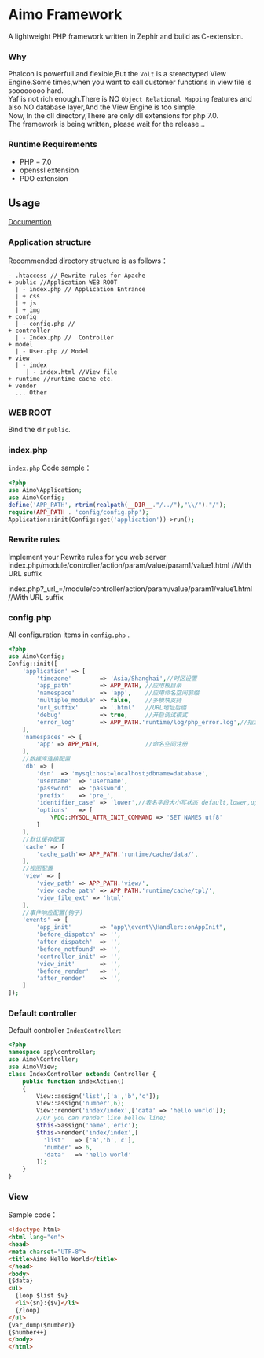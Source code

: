 # Aimo Framework
A lightweight PHP framework written in Zephir and build as C-extension.
### Why
Phalcon is powerfull and flexible,But the `Volt` is a stereotyped View Engine.Some times,when you want to call customer functions in view file is soooooooo hard.   
Yaf is not rich enough.There is NO `Object Relational Mapping` features and also NO database layer,And the View Engine is too simple.   
Now, In the dll directory,There are only dll extensions for php 7.0.   
The framework is being written, please wait for the release...

### Runtime Requirements
* PHP = 7.0
* openssl extension
* PDO extension

## Usage
[Documention](https://fonqing.github.io/Aimo/)
### Application structure
Recommended directory structure is as follows：
```
- .htaccess // Rewrite rules for Apache
+ public //Application WEB ROOT
  | - index.php // Application Entrance
  | + css
  | + js
  | + img
+ config
  | - config.php // 
+ controller
  | - Index.php //  Controller
+ model
  | - User.php // Model
+ view    
  | - index   
     | - index.html //View file
+ runtime //runtime cache etc.
+ vendor
  ... Other
```
### WEB ROOT
Bind the dir `public`.

### index.php 
`index.php` Code sample：

```php
<?php
use Aimo\Application;
use Aimo\Config;
define('APP_PATH', rtrim(realpath(__DIR__."/../"),"\\/")."/");
require(APP_PATH . 'config/config.php');
Application::init(Config::get('application'))->run();
```
### Rewrite rules

Implement your Rewrite rules for you web server    
index.php/module/controller/action/param/value/param1/value1.html //With URL suffix    

index.php?\_url\_=/module/controller/action/param/value/param1/value1.html //With URL suffix   

### config.php
All configuration items in `config.php` .
```php
<?php
use Aimo\Config;
Config::init([
    'application' => [
        'timezone'        => 'Asia/Shanghai',//时区设置
        'app_path'        => APP_PATH, //应用根目录
        'namespace'       => 'app',    //应用命名空间前缀
        'multiple_module' => false,    //多模块支持
        'url_suffix'      => '.html'   //URL地址后缀
        'debug'           => true,     //开启调试模式
        'error_log'       => APP_PATH.'runtime/log/php_error.log',//指定脚本错误日志文件
    ],
    'namespaces' => [
        'app' => APP_PATH,             //命名空间注册
    ],
    //数据库连接配置
    'db' => [
        'dsn'  => 'mysql:host=localhost;dbname=database',
        'username'  => 'username',
        'password'  => 'password',
        'prefix'    => 'pre_',
        'identifier_case' => 'lower',//表名字段大小写状态 default,lower,upper
        'options'   => [
            \PDO::MYSQL_ATTR_INIT_COMMAND => 'SET NAMES utf8'
        ]
    ],
    //默认缓存配置
    'cache' => [
        'cache_path'=> APP_PATH.'runtime/cache/data/',
    ],
    //视图配置
    'view' => [
        'view_path' => APP_PATH.'view/',
        'view_cache_path' => APP_PATH.'runtime/cache/tpl/',
        'view_file_ext' => 'html'
    ],
    //事件响应配置(钩子)
    'events' => [
        'app_init'        => "app\\event\\Handler::onAppInit",
        'before_dispatch' => '',
        'after_dispatch'  => '',
        'before_notfound' => '',
        'controller_init' => '',
        'view_init'       => '',
        'before_render'   => '',
        'after_render'    => '',
    ]
]);
```
### Default controller
Default controller  `IndexController`:

```php
<?php
namespace app\controller;
use Aimo\Controller;
use Aimo\View;
class IndexController extends Controller {
    public function indexAction()
    {
        View::assign('list',['a','b','c']);
        View::assign('number',6);
        View::render('index/index',['data' => 'hello world']);
        //Or you can render like bellow line;
        $this->assign('name','eric');
        $this->render('index/index',[
          'list'   => ['a','b','c'],
          'number' => 6,
          'data'   => 'hello world'
        ]);
    }
}
```

### View

Sample code：

```html
<!doctype html>
<html lang="en">
<head>
<meta charset="UTF-8">
<title>Aimo Hello World</title>
</head>
<body>
{$data}
<ul>
  {loop $list $v}
  <li>{$n}:{$v}</li>
  {/loop}
</ul>
{var_dump($number)}
{$number++}
</body>
</html>
```
